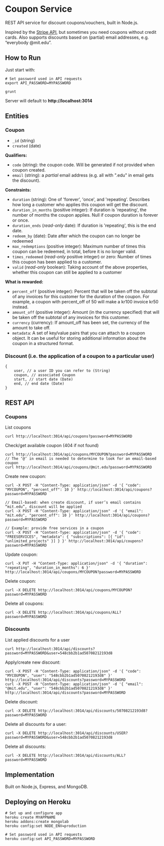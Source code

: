 # Coupon Service

REST API service for discount coupons/vouchers, built in Node.js.

Inspired by the [Stripe API](https://stripe.com/docs/api#coupons), but sometimes you need coupons without credit cards.
Also supports discounts based on (partial) email addresses, e.g. “everybody @mit.edu”.


## How to Run

Just start with:

	# Set password used in API requests
	export API_PASSWORD=MYPASSWORD

	grunt

Server will default to **http://localhost:3014**


## Entities

### Coupon

* `_id` (string)
* `created` (date)

**Qualifiers:**

* `code` (string): the coupon code. Will be generated if not provided when coupon created.
* `email` (string): a _partial_ email address (e.g. all with ".edu" in email gets the discount).

**Constraints:**

* `duration` (string): One of 'forever', 'once', and 'repeating'. Describes how long a customer who applies this coupon will get the discount.
* `duration_in_months` (positive integer): If duration is 'repeating', the number of months the coupon applies. Null if coupon duration is forever or once.
* `duration_ends` (_read-only_ date): If duration is 'repeating', this is the end date.
* `redeem_by` (date): Date after which the coupon can no longer be redeemed
* `max_redemptions` (positive integer): Maximum number of times this coupon can be redeemed, in total, before it is no longer valid.
* `times_redeemed` (_read-only_ positive integer) or zero: Number of times this coupon has been applied to a customer.
* `valid` (_read-only_ boolean): Taking account of the above properties, whether this coupon can still be applied to a customer

**What is rewarded:**

* `percent_off` (positive integer): Percent that will be taken off the subtotal of any invoices for this customer for the duration of the coupon. For example, a coupon with percent_off of 50 will make a kr100 invoice kr50 instead.
* `amount_off` (positive integer): Amount (in the currency specified) that will be taken off the subtotal of any invoices for this customer.
* `currency` (currency): If amount_off has been set, the currency of the amount to take off.
* `metadata`: A set of key/value pairs that you can attach to a coupon object. It can be useful for storing additional information about the coupon in a structured format.

### Discount (i.e. the application of a coupon to a particular user)

	{
		user, // a user ID you can refer to (String)
		coupon, // associated Coupon
		start, // start date (Date)
		end, // end date (Date)
	}


## REST API

### Coupons

List coupons

	curl http://localhost:3014/api/coupons?password=MYPASSWORD

Check/get available coupon (404 if not found)

	curl http://localhost:3014/api/coupons/MYCOUPON?password=MYPASSWORD
	// The ‘@’ in email is needed to determine to look for an email-based coupon
	curl http://localhost:3014/api/coupons/@mit.edu?password=MYPASSWORD

Create new coupon:

	curl -X POST -H "Content-Type: application/json" -d '{ "code": "MYCOUPON", "percent_off": 10 }' http://localhost:3014/api/coupons?password=MYPASSWORD

	// Email-based: when create discount, if user’s email contains “mit.edu”, discount will be applied
	curl -X POST -H "Content-Type: application/json" -d '{ "email": "mit.edu", "percent_off": 10 }' http://localhost:3014/api/coupons?password=MYPASSWORD

	// Example: provide free services in a coupon
	curl -X POST -H "Content-Type: application/json" -d '{ "code": "FREESERVICES", "metadata": { "subscriptions": [{ "id": "unlimited_projects" }] } }' http://localhost:3014/api/coupons?password=MYPASSWORD

Update coupon:

	curl -X PUT -H "Content-Type: application/json" -d '{ "duration": "repeating", "duration_in_months": 6 }' http://localhost:3014/api/coupons/MYCOUPON?password=MYPASSWORD

Delete coupon:

	curl -X DELETE http://localhost:3014/api/coupons/MYCOUPON?password=MYPASSWORD

Delete all coupons:

	curl -X DELETE http://localhost:3014/api/coupons/ALL?password=MYPASSWORD


### Discounts

List applied discounts for a user

	curl http://localhost:3014/api/discounts?password=MYPASSWORD&user=548cbb2b1ad50708212193d8

Apply/create new discount:

	curl -X POST -H "Content-Type: application/json" -d '{ "code": "MYCOUPON", "user": "548cbb2b1ad50708212193d8" }' http://localhost:3014/api/discounts?password=MYPASSWORD
	curl -X POST -H "Content-Type: application/json" -d '{ "email": "@mit.edu", "user": "548cbb2b1ad50708212193d8" }' http://localhost:3014/api/discounts?password=MYPASSWORD

Delete discount:

	curl -X DELETE http://localhost:3014/api/discounts/50708212193d8?password=MYPASSWORD

Delete all discounts for a user:

	curl -X DELETE http://localhost:3014/api/discounts/USER?password=MYPASSWORD&user=548cbb2b1ad50708212193d8

Delete all discounts:

	curl -X DELETE http://localhost:3014/api/discounts/ALL?password=MYPASSWORD


## Implementation

Built on Node.js, Express, and MongoDB.


## Deploying on Heroku

	# Set up and configure app
	heroku create MYAPPNAME
	heroku addons:create mongolab
	heroku config:set NODE_ENV=production

	# Set password used in API requests
	heroku config:set API_PASSWORD=MYPASSWORD
